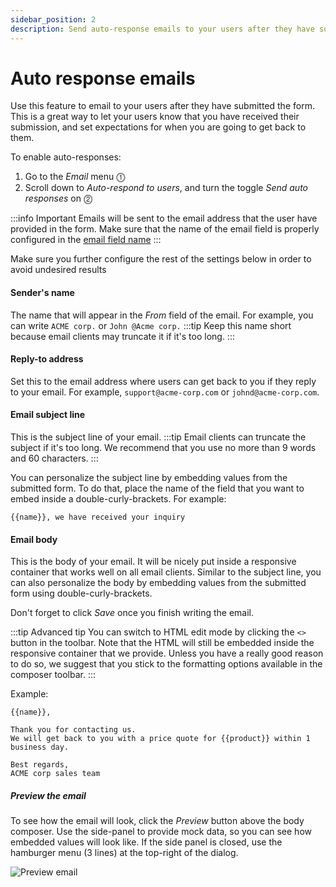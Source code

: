 ```yaml
---
sidebar_position: 2
description: Send auto-response emails to your users after they have submitted the form
---
```


# Auto response emails
Use this feature to email to your users after they have submitted the form.
This is a great way to let your users know that you have received their submission, and set expectations for when you are going to get back to them. 

To enable auto-responses:
1. Go to the _Email_ menu ⓵
2. Scroll down to _Auto-respond to users_, and turn the toggle _Send auto responses_ on ⓶

:::info Important
Emails will be sent to the email address that the user have provided in the form. Make sure that the name of the email field is properly configured in the [email field name](../basic-settings#email-field-name)
:::

Make sure you further configure the rest of the settings below in order to avoid undesired results

#### Sender's name
The name that will appear in the _From_ field of the email. For example, you can write `ACME corp.` or `John @Acme corp.`
:::tip
Keep this name short because email clients may truncate it if it's too long.
:::

#### Reply-to address
Set this to the email address where users can get back to you if they reply to your email. For example, `support@acme-corp.com` or `johnd@acme-corp.com`.

#### Email subject line
This is the subject line of your email. 
:::tip
Email clients can truncate the subject if it's too long. We recommend that you use no more than 9 words and 60 characters.
:::

You can personalize the subject line by embedding values from the submitted form. To do that, place the name of the field that you want to embed inside a double-curly-brackets. For example:
```text
{{name}}, we have received your inquiry
```

#### Email body
This is the body of your email. 
It will be nicely put inside a responsive container that works well on all email clients. 
Similar to the subject line, you can also personalize the body by embedding values from the submitted form using double-curly-brackets.

Don't forget to click _Save_ once you finish writing the email.

:::tip Advanced tip
You can switch to HTML edit mode by clicking the `<>` button in the toolbar. Note that the HTML will still be embedded inside the responsive container that we provide.
Unless you have a really good reason to do so, we suggest that you stick to the formatting options available in the composer toolbar.
:::

Example:
```text
{{name}},

Thank you for contacting us. 
We will get back to you with a price quote for {{product}} within 1 business day.

Best regards,
ACME corp sales team
```

##### Preview the email
To see how the email will look, click the _Preview_ button above the body composer. 
Use the side-panel to provide mock data, so you can see how embedded values will look like. If the side panel is closed, use the hamburger menu (3 lines) at the top-right of the dialog.

![Preview email](/img/email/preview-email.png)

